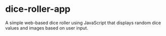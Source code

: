 # dice-roller-app
A simple web-based dice roller using JavaScript that displays random dice values and images based on user input.
